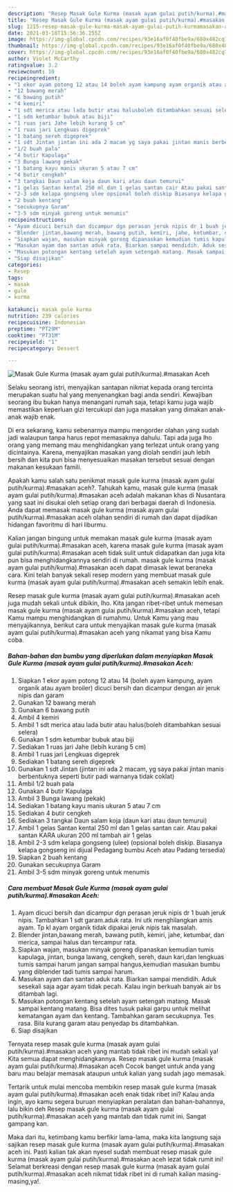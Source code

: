 ```yaml
---
description: "Resep Masak Gule Kurma (masak ayam gulai putih/kurma).#masakan Aceh yang enak dan Mudah Dibuat"
title: "Resep Masak Gule Kurma (masak ayam gulai putih/kurma).#masakan Aceh yang enak dan Mudah Dibuat"
slug: 1215-resep-masak-gule-kurma-masak-ayam-gulai-putih-kurmamasakan-aceh-yang-enak-dan-mudah-dibuat
date: 2021-03-18T15:56:36.255Z
image: https://img-global.cpcdn.com/recipes/93e16af0f40fbe9a/680x482cq70/masak-gule-kurma-masak-ayam-gulai-putihkurmamasakan-aceh-foto-resep-utama.jpg
thumbnail: https://img-global.cpcdn.com/recipes/93e16af0f40fbe9a/680x482cq70/masak-gule-kurma-masak-ayam-gulai-putihkurmamasakan-aceh-foto-resep-utama.jpg
cover: https://img-global.cpcdn.com/recipes/93e16af0f40fbe9a/680x482cq70/masak-gule-kurma-masak-ayam-gulai-putihkurmamasakan-aceh-foto-resep-utama.jpg
author: Violet McCarthy
ratingvalue: 3.2
reviewcount: 10
recipeingredient:
- "1 ekor ayam potong 12 atau 14 boleh ayam kampung ayam organik atau ayam broiler dicuci bersih dan dicampur dengan air jeruk nipis dan garam"
- "12 bawang merah"
- "6 bawang putih"
- "4 kemiri"
- "1 sdt merica atau lada butir atau halusboleh ditambahkan sesuai selera"
- "1 sdm ketumbar bubuk atau biji"
- "1 ruas jari Jahe lebih kurang 5 cm"
- "1 ruas jari Lengkuas digeprek"
- "1 batang sereh digeprek"
- "1 sdt Jintan jintan ini ada 2 macam yg saya pakai jintan manis berbentuknya seperti butir padi warnanya tidak coklat"
- "1/2 buah pala"
- "4 butir Kapulaga"
- "3 Bunga lawang pekak"
- "1 batang kayu manis ukuran 5 atau 7 cm"
- "4 butir cengkeh"
- "3 tangkai Daun salam koja daun kari atau daun temurui"
- "1 gelas Santan kental 250 ml dan 1 gelas santan cair Atau pakai santan KARA ukuran 200 ml tambah air 1 gelas"
- "2-3 sdm kelapa gongseng ulee opsional boleh diskip Biasanya kelapa gongseng ini dijual Pedagang bumbu Aceh atau Padang tersedia"
- "2 buah kentang"
- "secukupnya Garam"
- "3-5 sdm minyak goreng untuk menumis"
recipeinstructions:
- "Ayam dicuci bersih dan dicampur dgn perasan jeruk nipis dr 1 buah jeruk nipis. Tambahkan 1 sdt garam.aduk rata. Ini utk menghilangkan amis ayam. Tp kl ayam organik tidak dipakai jeruk nipis tak masalah."
- "Blender jintan,bawang merah, bawang putih, kemiri, jahe, ketumbar, dan merica, sampai halus dan tercampur rata."
- "Siapkan wajan, masukan minyak goreng dipanaskan kemudian tumis kapulaga, jintan, bunga lawang, cengkeh, sereh, daun kari,dan lengkuas tumis sampai harum jangan sampai hangus,kemudian masukan bumbu yang diblender tadi tumis sampai harum."
- "Masukan ayam dan santan aduk rata. Biarkan sampai mendidih. Aduk sesekali saja agar ayam tidak pecah. Kalau ingin berkuah banyak air bs ditambah lagi."
- "Masukan potongan kentang setelah ayam setengah matang. Masak sampai kentang matang. Bisa dites tusuk pakai garpu untuk melihat kematangan ayam dan kentang. Tambahkan garam secukupnya. Tes rasa. Bila kurang garam atau penyedap bs ditambahkan."
- "Siap disajikan"
categories:
- Resep
tags:
- masak
- gule
- kurma

katakunci: masak gule kurma 
nutrition: 239 calories
recipecuisine: Indonesian
preptime: "PT29M"
cooktime: "PT31M"
recipeyield: "1"
recipecategory: Dessert

---
```



![Masak Gule Kurma (masak ayam gulai putih/kurma).#masakan Aceh](https://img-global.cpcdn.com/recipes/93e16af0f40fbe9a/680x482cq70/masak-gule-kurma-masak-ayam-gulai-putihkurmamasakan-aceh-foto-resep-utama.jpg)

Selaku seorang istri, menyajikan santapan nikmat kepada orang tercinta merupakan suatu hal yang menyenangkan bagi anda sendiri. Kewajiban seorang ibu bukan hanya menangani rumah saja, tetapi kamu juga wajib memastikan keperluan gizi tercukupi dan juga masakan yang dimakan anak-anak wajib enak.

Di era  sekarang, kamu sebenarnya mampu mengorder olahan yang sudah jadi walaupun tanpa harus repot memasaknya dahulu. Tapi ada juga lho orang yang memang mau menghidangkan yang terlezat untuk orang yang dicintainya. Karena, menyajikan masakan yang diolah sendiri jauh lebih bersih dan kita pun bisa menyesuaikan masakan tersebut sesuai dengan makanan kesukaan famili. 



Apakah kamu salah satu penikmat masak gule kurma (masak ayam gulai putih/kurma).#masakan aceh?. Tahukah kamu, masak gule kurma (masak ayam gulai putih/kurma).#masakan aceh adalah makanan khas di Nusantara yang saat ini disukai oleh setiap orang dari berbagai daerah di Indonesia. Anda dapat memasak masak gule kurma (masak ayam gulai putih/kurma).#masakan aceh olahan sendiri di rumah dan dapat dijadikan hidangan favoritmu di hari liburmu.

Kalian jangan bingung untuk memakan masak gule kurma (masak ayam gulai putih/kurma).#masakan aceh, karena masak gule kurma (masak ayam gulai putih/kurma).#masakan aceh tidak sulit untuk didapatkan dan juga kita pun bisa menghidangkannya sendiri di rumah. masak gule kurma (masak ayam gulai putih/kurma).#masakan aceh dapat dimasak lewat beraneka cara. Kini telah banyak sekali resep modern yang membuat masak gule kurma (masak ayam gulai putih/kurma).#masakan aceh semakin lebih enak.

Resep masak gule kurma (masak ayam gulai putih/kurma).#masakan aceh juga mudah sekali untuk dibikin, lho. Kita jangan ribet-ribet untuk memesan masak gule kurma (masak ayam gulai putih/kurma).#masakan aceh, tetapi Kamu mampu menghidangkan di rumahmu. Untuk Kamu yang mau menyajikannya, berikut cara untuk menyajikan masak gule kurma (masak ayam gulai putih/kurma).#masakan aceh yang nikamat yang bisa Kamu coba.

<!--inarticleads1-->

##### Bahan-bahan dan bumbu yang diperlukan dalam menyiapkan Masak Gule Kurma (masak ayam gulai putih/kurma).#masakan Aceh:

1. Siapkan 1 ekor ayam potong 12 atau 14 (boleh ayam kampung, ayam organik atau ayam broiler) dicuci bersih dan dicampur dengan air jeruk nipis dan garam
1. Gunakan 12 bawang merah
1. Gunakan 6 bawang putih
1. Ambil 4 kemiri
1. Ambil 1 sdt merica atau lada butir atau halus(boleh ditambahkan sesuai selera)
1. Gunakan 1 sdm ketumbar bubuk atau biji
1. Sediakan 1 ruas jari Jahe (lebih kurang 5 cm)
1. Ambil 1 ruas jari Lengkuas digeprek
1. Sediakan 1 batang sereh digeprek
1. Gunakan 1 sdt Jintan (jintan ini ada 2 macam, yg saya pakai jintan manis berbentuknya seperti butir padi warnanya tidak coklat)
1. Ambil 1/2 buah pala
1. Gunakan 4 butir Kapulaga
1. Ambil 3 Bunga lawang (pekak)
1. Sediakan 1 batang kayu manis ukuran 5 atau 7 cm
1. Sediakan 4 butir cengkeh
1. Sediakan 3 tangkai Daun salam koja (daun kari atau daun temurui)
1. Ambil 1 gelas Santan kental 250 ml dan 1 gelas santan cair. Atau pakai santan KARA ukuran 200 ml tambah air 1 gelas
1. Ambil 2-3 sdm kelapa gongseng (ulee) (opsional boleh diskip. Biasanya kelapa gongseng ini dijual Pedagang bumbu Aceh atau Padang tersedia)
1. Siapkan 2 buah kentang
1. Gunakan secukupnya Garam
1. Ambil 3-5 sdm minyak goreng untuk menumis




<!--inarticleads2-->

##### Cara membuat Masak Gule Kurma (masak ayam gulai putih/kurma).#masakan Aceh:

1. Ayam dicuci bersih dan dicampur dgn perasan jeruk nipis dr 1 buah jeruk nipis. Tambahkan 1 sdt garam.aduk rata. Ini utk menghilangkan amis ayam. Tp kl ayam organik tidak dipakai jeruk nipis tak masalah.
1. Blender jintan,bawang merah, bawang putih, kemiri, jahe, ketumbar, dan merica, sampai halus dan tercampur rata.
1. Siapkan wajan, masukan minyak goreng dipanaskan kemudian tumis kapulaga, jintan, bunga lawang, cengkeh, sereh, daun kari,dan lengkuas tumis sampai harum jangan sampai hangus,kemudian masukan bumbu yang diblender tadi tumis sampai harum.
1. Masukan ayam dan santan aduk rata. Biarkan sampai mendidih. Aduk sesekali saja agar ayam tidak pecah. Kalau ingin berkuah banyak air bs ditambah lagi.
1. Masukan potongan kentang setelah ayam setengah matang. Masak sampai kentang matang. Bisa dites tusuk pakai garpu untuk melihat kematangan ayam dan kentang. Tambahkan garam secukupnya. Tes rasa. Bila kurang garam atau penyedap bs ditambahkan.
1. Siap disajikan




Ternyata resep masak gule kurma (masak ayam gulai putih/kurma).#masakan aceh yang mantab tidak ribet ini mudah sekali ya! Kita semua dapat menghidangkannya. Resep masak gule kurma (masak ayam gulai putih/kurma).#masakan aceh Cocok banget untuk anda yang baru mau belajar memasak ataupun untuk kalian yang sudah jago memasak.

Tertarik untuk mulai mencoba membikin resep masak gule kurma (masak ayam gulai putih/kurma).#masakan aceh enak tidak ribet ini? Kalau anda ingin, ayo kamu segera buruan menyiapkan peralatan dan bahan-bahannya, lalu bikin deh Resep masak gule kurma (masak ayam gulai putih/kurma).#masakan aceh yang mantab dan tidak rumit ini. Sangat gampang kan. 

Maka dari itu, ketimbang kamu berfikir lama-lama, maka kita langsung saja sajikan resep masak gule kurma (masak ayam gulai putih/kurma).#masakan aceh ini. Pasti kalian tak akan nyesel sudah membuat resep masak gule kurma (masak ayam gulai putih/kurma).#masakan aceh lezat tidak rumit ini! Selamat berkreasi dengan resep masak gule kurma (masak ayam gulai putih/kurma).#masakan aceh nikmat tidak ribet ini di rumah kalian masing-masing,ya!.

